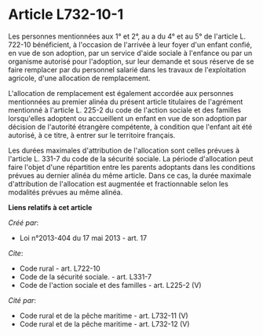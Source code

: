 # Article L732-10-1

Les personnes mentionnées aux 1° et 2°, au a du 4° et au 5° de l'article L. 722-10 bénéficient, à l'occasion de l'arrivée à
leur foyer d'un enfant confié, en vue de son adoption, par un service d'aide sociale à l'enfance ou par un organisme autorisé
pour l'adoption, sur leur demande et sous réserve de se faire remplacer par du personnel salarié dans les travaux de
l'exploitation agricole, d'une allocation de remplacement. 

L'allocation de remplacement est également accordée aux personnes mentionnées au premier alinéa du présent article titulaires
de l'agrément mentionné à l'article L. 225-2 du code de l'action sociale et des familles lorsqu'elles adoptent ou accueillent
un enfant en vue de son adoption par décision de l'autorité étrangère compétente, à condition que l'enfant ait été autorisé,
à ce titre, à entrer sur le territoire français. 

Les durées maximales d'attribution de l'allocation sont celles prévues à l'article L. 331-7 du code de la sécurité sociale.
La période d'allocation peut faire l'objet d'une répartition entre les parents adoptants dans les conditions prévues au
dernier alinéa du même article. Dans ce cas, la durée maximale d'attribution de l'allocation est augmentée et fractionnable
selon les modalités prévues au même alinéa.

**Liens relatifs à cet article**

_Créé par_:

  - Loi n°2013-404 du 17 mai 2013 - art. 17

_Cite_:

  - Code rural - art. L722-10
  - Code de la sécurité sociale. - art. L331-7
  - Code de l'action sociale et des familles - art. L225-2 (V)

_Cité par_:

  - Code rural et de la pêche maritime - art. L732-11 (V)
  - Code rural et de la pêche maritime - art. L732-12 (V)
